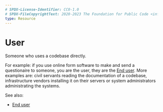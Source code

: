 ```yaml
---
# SPDX-License-Identifier: CC0-1.0
# SPDX-FileCopyrightText: 2020-2023 The Foundation for Public Code <info@publiccode.net>
type: Resource
---
```


# User

Someone who uses a codebase directly.

For example: if you use online form software to make and send a questionaire to someone, you are the user, they are the [End user](end-user-definition.md).
More examples are: civil servants reading the documentation of a codebase, infrastructure vendors installing it on their servers or system administrators administrating the systems.

See also:

* [End user](end-user-definition.md)
